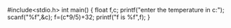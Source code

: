 #include<stdio.h>
int main()
{
float f,c;
printf("enter the temperature in c:");
scanf("%f",&c);
f=(c*9/5)+32;
printf("f is %f",f);
}
